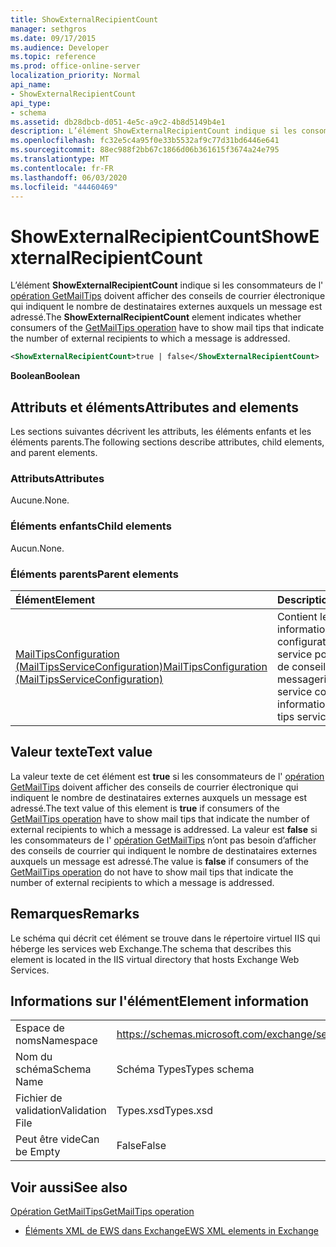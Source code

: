 ```yaml
---
title: ShowExternalRecipientCount
manager: sethgros
ms.date: 09/17/2015
ms.audience: Developer
ms.topic: reference
ms.prod: office-online-server
localization_priority: Normal
api_name:
- ShowExternalRecipientCount
api_type:
- schema
ms.assetid: db28dbcb-d051-4e5c-a9c2-4b8d5149b4e1
description: L’élément ShowExternalRecipientCount indique si les consommateurs de l’opération GetMailTips doivent afficher des conseils de courrier électronique qui indiquent le nombre de destinataires externes auxquels un message est adressé.
ms.openlocfilehash: fc32e5c4a95f0e33b5532af9c77d31bd6446e641
ms.sourcegitcommit: 88ec988f2bb67c1866d06b361615f3674a24e795
ms.translationtype: MT
ms.contentlocale: fr-FR
ms.lasthandoff: 06/03/2020
ms.locfileid: "44460469"
---
```

# <a name="showexternalrecipientcount"></a><span data-ttu-id="2d408-103">ShowExternalRecipientCount</span><span class="sxs-lookup"><span data-stu-id="2d408-103">ShowExternalRecipientCount</span></span>

<span data-ttu-id="2d408-104">L’élément **ShowExternalRecipientCount** indique si les consommateurs de l' [opération GetMailTips](getmailtips-operation.md) doivent afficher des conseils de courrier électronique qui indiquent le nombre de destinataires externes auxquels un message est adressé.</span><span class="sxs-lookup"><span data-stu-id="2d408-104">The **ShowExternalRecipientCount** element indicates whether consumers of the [GetMailTips operation](getmailtips-operation.md) have to show mail tips that indicate the number of external recipients to which a message is addressed.</span></span> 
  
```XML
<ShowExternalRecipientCount>true | false</ShowExternalRecipientCount>
```

 <span data-ttu-id="2d408-105">**Boolean**</span><span class="sxs-lookup"><span data-stu-id="2d408-105">**Boolean**</span></span>
## <a name="attributes-and-elements"></a><span data-ttu-id="2d408-106">Attributs et éléments</span><span class="sxs-lookup"><span data-stu-id="2d408-106">Attributes and elements</span></span>

<span data-ttu-id="2d408-107">Les sections suivantes décrivent les attributs, les éléments enfants et les éléments parents.</span><span class="sxs-lookup"><span data-stu-id="2d408-107">The following sections describe attributes, child elements, and parent elements.</span></span>
  
### <a name="attributes"></a><span data-ttu-id="2d408-108">Attributs</span><span class="sxs-lookup"><span data-stu-id="2d408-108">Attributes</span></span>

<span data-ttu-id="2d408-109">Aucune.</span><span class="sxs-lookup"><span data-stu-id="2d408-109">None.</span></span>
  
### <a name="child-elements"></a><span data-ttu-id="2d408-110">Éléments enfants</span><span class="sxs-lookup"><span data-stu-id="2d408-110">Child elements</span></span>

<span data-ttu-id="2d408-111">Aucun.</span><span class="sxs-lookup"><span data-stu-id="2d408-111">None.</span></span>
  
### <a name="parent-elements"></a><span data-ttu-id="2d408-112">Éléments parents</span><span class="sxs-lookup"><span data-stu-id="2d408-112">Parent elements</span></span>

|<span data-ttu-id="2d408-113">**Élément**</span><span class="sxs-lookup"><span data-stu-id="2d408-113">**Element**</span></span>|<span data-ttu-id="2d408-114">**Description**</span><span class="sxs-lookup"><span data-stu-id="2d408-114">**Description**</span></span>|
|:-----|:-----|
|[<span data-ttu-id="2d408-115">MailTipsConfiguration (MailTipsServiceConfiguration)</span><span class="sxs-lookup"><span data-stu-id="2d408-115">MailTipsConfiguration (MailTipsServiceConfiguration)</span></span>](mailtipsconfiguration-mailtipsserviceconfiguration.md) <br/> |<span data-ttu-id="2d408-116">Contient les informations de configuration de service pour le service de conseils de messagerie.</span><span class="sxs-lookup"><span data-stu-id="2d408-116">Contains service configuration information for the mail tips service.</span></span>  <br/> |
   
## <a name="text-value"></a><span data-ttu-id="2d408-117">Valeur texte</span><span class="sxs-lookup"><span data-stu-id="2d408-117">Text value</span></span>

<span data-ttu-id="2d408-118">La valeur texte de cet élément est **true** si les consommateurs de l' [opération GetMailTips](getmailtips-operation.md) doivent afficher des conseils de courrier électronique qui indiquent le nombre de destinataires externes auxquels un message est adressé.</span><span class="sxs-lookup"><span data-stu-id="2d408-118">The text value of this element is **true** if consumers of the [GetMailTips operation](getmailtips-operation.md) have to show mail tips that indicate the number of external recipients to which a message is addressed.</span></span> <span data-ttu-id="2d408-119">La valeur est **false** si les consommateurs de l' [opération GetMailTips](getmailtips-operation.md) n’ont pas besoin d’afficher des conseils de courrier qui indiquent le nombre de destinataires externes auxquels un message est adressé.</span><span class="sxs-lookup"><span data-stu-id="2d408-119">The value is **false** if consumers of the [GetMailTips operation](getmailtips-operation.md) do not have to show mail tips that indicate the number of external recipients to which a message is addressed.</span></span> 
  
## <a name="remarks"></a><span data-ttu-id="2d408-120">Remarques</span><span class="sxs-lookup"><span data-stu-id="2d408-120">Remarks</span></span>

<span data-ttu-id="2d408-121">Le schéma qui décrit cet élément se trouve dans le répertoire virtuel IIS qui héberge les services web Exchange.</span><span class="sxs-lookup"><span data-stu-id="2d408-121">The schema that describes this element is located in the IIS virtual directory that hosts Exchange Web Services.</span></span>
  
## <a name="element-information"></a><span data-ttu-id="2d408-122">Informations sur l'élément</span><span class="sxs-lookup"><span data-stu-id="2d408-122">Element information</span></span>

|||
|:-----|:-----|
|<span data-ttu-id="2d408-123">Espace de noms</span><span class="sxs-lookup"><span data-stu-id="2d408-123">Namespace</span></span>  <br/> |https://schemas.microsoft.com/exchange/services/2006/types  <br/> |
|<span data-ttu-id="2d408-124">Nom du schéma</span><span class="sxs-lookup"><span data-stu-id="2d408-124">Schema Name</span></span>  <br/> |<span data-ttu-id="2d408-125">Schéma Types</span><span class="sxs-lookup"><span data-stu-id="2d408-125">Types schema</span></span>  <br/> |
|<span data-ttu-id="2d408-126">Fichier de validation</span><span class="sxs-lookup"><span data-stu-id="2d408-126">Validation File</span></span>  <br/> |<span data-ttu-id="2d408-127">Types.xsd</span><span class="sxs-lookup"><span data-stu-id="2d408-127">Types.xsd</span></span>  <br/> |
|<span data-ttu-id="2d408-128">Peut être vide</span><span class="sxs-lookup"><span data-stu-id="2d408-128">Can be Empty</span></span>  <br/> |<span data-ttu-id="2d408-129">False</span><span class="sxs-lookup"><span data-stu-id="2d408-129">False</span></span>  <br/> |
   
## <a name="see-also"></a><span data-ttu-id="2d408-130">Voir aussi</span><span class="sxs-lookup"><span data-stu-id="2d408-130">See also</span></span>



[<span data-ttu-id="2d408-131">Opération GetMailTips</span><span class="sxs-lookup"><span data-stu-id="2d408-131">GetMailTips operation</span></span>](getmailtips-operation.md)


- [<span data-ttu-id="2d408-132">Éléments XML de EWS dans Exchange</span><span class="sxs-lookup"><span data-stu-id="2d408-132">EWS XML elements in Exchange</span></span>](ews-xml-elements-in-exchange.md)

